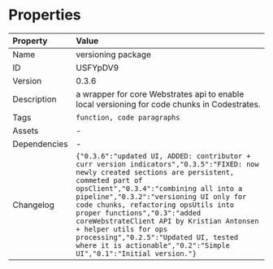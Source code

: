 

# Properties

| Property | Value |
| :--- | :--- |
| Name | versioning package |
| ID | USFYpDV9 |
| Version | 0.3.6 |
| Description | a wrapper for core Webstrates api to enable local versioning for code chunks in Codestrates. |
| Tags | `function, code paragraphs` |
| Assets | - |
| Dependencies | - |
| Changelog | `{"0.3.6":"updated UI, ADDED: contributor + curr version indicators","0.3.5":"FIXED: now newly created sections are persistent, commeted part of opsClient","0.3.4":"combining all into a pipeline","0.3.2":"versioning UI only for code chunks, refactoring opsUtils into proper functions","0.3":"added coreWebstrateClient API by Kristian Antonsen + helper utils for ops processing","0.2.5":"Updated UI, tested where it is actionable","0.2":"Simple UI","0.1":"Initial version."}` |